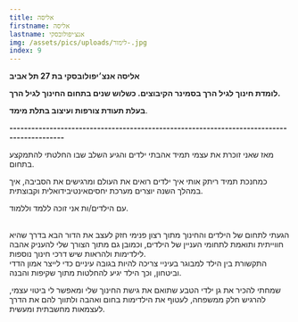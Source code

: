 ```yaml
---
title: אליסה
firstname: אליסה
lastname: אנצ׳יפולובסקי
img: /assets/pics/uploads/לימור-.jpg
index: 9
---
```

**אליסה אנצ׳יפולובסקי בת 27 תל אביב**

**לומדת חינוך לגיל הרך בסמינר הקיבוצים. כשלוש שנים בתחום החינוך לגיל הרך.**

**בעלת תעודת צורפות ועיצוב בתלת מימד**.

**\-------------------------------------------------------------------------------------------**

מאז שאני זוכרת את עצמי תמיד אהבתי ילדים והגיע השלב שבו החלטתי להתמקצע בתחום.

כמחנכת תמיד ריתק אותי איך ילדים רואים את העולם ומרגישים את הסביבה, איך במהלך השנה יוצרים מערכת יחסיםאינטיבידואלית וקבוצתית.

עם הילדים/ות אני זוכה ללמד וללמוד.

\
הגעתי לתחום של הילדים והחינוך מתוך רצון פנימי חזק לעצב את הדור הבא בדרך שהיא חווייתית ותואמת לתחומי העניין של הילדים, וכמובן גם מתוך הצורך שלי להעניק אהבה לילדימות ולהראות שיש דרכי חינוך נוספות.\
התקשורת בין הילד למבוגר בעיניי צריכה להיות בגובה עיניים כדי לייצר אמון הדדי וביטחון, וכך הילד יגיע להחלטות מתוך שקיפות והבנה.

שמחתי להכיר את גן ילדי הטבע שתואם את גישת החינוך שלי ומאפשר לי ביטוי עצמי, להרגיש חלק ממשפחה, לעטוף את הילדימות בחום ואהבה ולתווך להם את הדרך לעצמאות מחשבתית ומעשית.